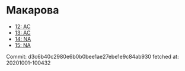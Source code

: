 # Макарова
- [12: AC](12.md)
- [13: AC](13.md)
- [14: NA](14.md)
- [15: NA](15.md)

Commit: d3c6b40c2980e6b0b0bee1ae27ebe1e9c84ab930
 fetched at: 20201001-100432
